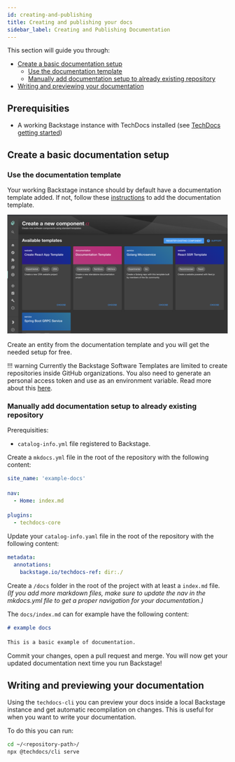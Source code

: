 ```yaml
---
id: creating-and-publishing
title: Creating and publishing your docs
sidebar_label: Creating and Publishing Documentation
---
```


This section will guide you through:

- [Create a basic documentation setup](#create-a-basic-documentation-setup)
  - [Use the documentation template](#use-the-documentation-template)
  - [Manually add documentation setup to already existing repository](#manually-add-documentation-setup-to-already-existing-repository)
- [Writing and previewing your documentation](#writing-and-previewing-your-documentation)

## Prerequisities

- A working Backstage instance with TechDocs installed (see
  [TechDocs getting started](getting-started.md))

## Create a basic documentation setup

### Use the documentation template

Your working Backstage instance should by default have a documentation template
added. If not, follow these
[instructions](../software-templates/installation.md#adding-templates) to add
the documentation template.

![Documentation Template](../../assets/techdocs/documentation-template.png)

Create an entity from the documentation template and you will get the needed
setup for free.

!!! warning Currently the Backstage Software Templates are limited to create
repositories inside GitHub organizations. You also need to generate an personal
access token and use as an environment variable. Read more about this
[here](../software-templates/installation.md#runtime-dependencies).

### Manually add documentation setup to already existing repository

Prerequisities:

- `catalog-info.yml` file registered to Backstage.

Create a `mkdocs.yml` file in the root of the repository with the following
content:

```yaml
site_name: 'example-docs'

nav:
  - Home: index.md

plugins:
  - techdocs-core
```

Update your `catalog-info.yaml` file in the root of the repository with the
following content:

```yaml
metadata:
  annotations:
    backstage.io/techdocs-ref: dir:./
```

Create a `/docs` folder in the root of the project with at least a `index.md`
file. _(If you add more markdown files, make sure to update the nav in the
mkdocs.yml file to get a proper navigation for your documentation.)_

The `docs/index.md` can for example have the following content:

```md
# example docs

This is a basic example of documentation.
```

Commit your changes, open a pull request and merge. You will now get your
updated documentation next time you run Backstage!

## Writing and previewing your documentation

Using the `techdocs-cli` you can preview your docs inside a local Backstage
instance and get automatic recompilation on changes. This is useful for when you
want to write your documentation.

To do this you can run:

```bash
cd ~/<repository-path>/
npx @techdocs/cli serve
```
